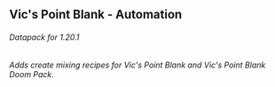 ## Vic's Point Blank - Automation
###### Datapack for 1.20.1
###### Adds create mixing recipes for Vic's Point Blank and Vic's Point Blank Doom Pack.
